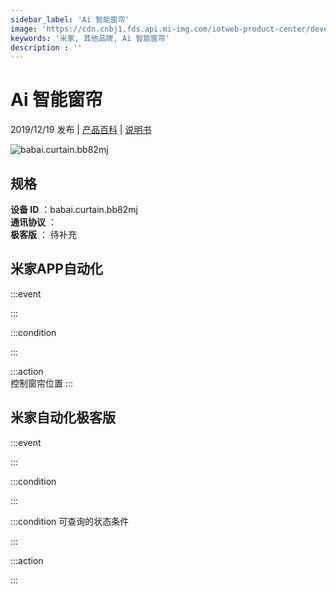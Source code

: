 ```yaml
---
sidebar_label: 'Ai 智能窗帘'
image: 'https://cdn.cnbj1.fds.api.mi-img.com/iotweb-product-center/developer_15729452433634mRsGBjb.png?GalaxyAccessKeyId=AKVGLQWBOVIRQ3XLEW&Expires=9223372036854775807&Signature=QEtz1Mv3qjK1hsZ2XmXWcgKL5Ns='
keywords: '米家, 其他品牌, Ai 智能窗帘'
description : ''
---
```

# Ai 智能窗帘

2019/12/19 发布 | [产品百科](https://home.mi.com/webapp/content/baike/product/index.html?model=babai.curtain.bb82mj/) | [说明书](https://home.mi.com/views/introduction.html?model=babai.curtain.bb82mj&region=cn)

![babai.curtain.bb82mj](https://cdn.cnbj1.fds.api.mi-img.com/iotweb-product-center/developer_15729452433634mRsGBjb.png?GalaxyAccessKeyId=AKVGLQWBOVIRQ3XLEW&Expires=9223372036854775807&Signature=QEtz1Mv3qjK1hsZ2XmXWcgKL5Ns=)

## 规格  
> 
**设备 ID** ：babai.curtain.bb82mj  
**通讯协议** ：  
**极客版**  ： 待补充 


## 米家APP自动化  

:::event  

:::

:::condition  

:::

:::action   
控制窗帘位置
:::

## 米家自动化极客版  

:::event  

:::

:::condition  

:::

:::condition 可查询的状态条件  

:::

:::action  

:::

        
